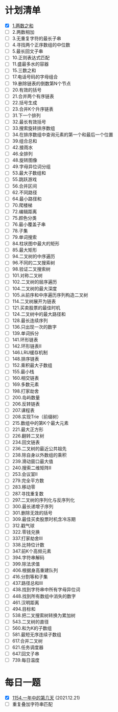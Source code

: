 # 计划清单
- [x] [1.两数之和](题解/1.两数之和.md)
- [ ] 2.两数相加
- [ ] 3.无重复字符的最长子串
- [ ] 4.寻找两个正序数组的中位数
- [ ] 5.最长回文子串
- [ ] 10.正则表达式匹配
- [ ] 11.盛最多水的容器
- [ ] 15.三数之和
- [ ] 17.电话号码的字母组合
- [ ] 19.删除链表的倒数第N个节点
- [ ] 20.有效的括号
- [ ] 21.合并两个有序链表
- [ ] 22.括号生成
- [ ] 23.合并K个升序链表
- [ ] 31.下一个排列
- [ ] 32.最长有效括号
- [ ] 33.搜索旋转排序数组
- [ ] 34.在排序数组中查询元素的第一个和最后一个位置
- [ ] 39.组合总和
- [ ] 42.接雨水
- [ ] 46.全排列
- [ ] 48.旋转图像
- [ ] 49.字母异位词分组
- [ ] 53.最大子数组和
- [ ] 55.跳跃游戏
- [ ] 56.合并区间
- [ ] 62.不同路径
- [ ] 64.最小路径和
- [ ] 70.爬楼梯
- [ ] 72.编辑距离
- [ ] 75.颜色分类
- [ ] 76.最小覆盖子串
- [ ] 78.子集
- [ ] 79.单词搜索
- [ ] 84.柱状图中最大的矩形
- [ ] 85.最大矩形
- [ ] 94.二叉树的中序遍历
- [ ] 96.不同的二叉搜索树
- [ ] 98.验证二叉搜索树
- [ ] 101.对称二叉树
- [ ] 102.二叉树的层序遍历
- [ ] 104.二叉树的最大深度
- [ ] 105.从前序和中序遍历序列构造二叉树
- [ ] 114.二叉树展开为链表
- [ ] 121.买卖股票的最佳时机
- [ ] 124.二叉树中的最大路径和
- [ ] 128.最长连续序列
- [ ] 136.只出现一次的数字
- [ ] 139.单词拆分
- [ ] 141.环形链表
- [ ] 142.环形链表II
- [ ] 146.LRU缓存机制
- [ ] 148.排序链表
- [ ] 152.乘积最大子数组
- [ ] 155.最小栈
- [ ] 160.相交链表
- [ ] 169.多数元素
- [ ] 198.打家劫舍
- [ ] 200.岛屿数量
- [ ] 206.反转链表
- [ ] 207.课程表
- [ ] 208.实现Trie（前缀树）
- [ ] 215.数组中的第K个最大元素
- [ ] 221.最大正方形
- [ ] 226.翻转二叉树
- [ ] 234.回文链表
- [ ] 236.二叉树的最近公共祖先
- [ ] 238.除自身以外数组的乘积
- [ ] 239.滑动窗口最大值
- [ ] 240.搜索二维矩阵II
- [ ] 253.会议室II
- [ ] 279.完全平方数
- [ ] 283.移动零
- [ ] 287.寻找重复数
- [ ] 297.二叉树的序列化与反序列化
- [ ] 300.最长递增子序列
- [ ] 301.删除无效的括号
- [ ] 309.最佳买卖股票时机含冷冻期
- [ ] 312.戳气球
- [ ] 322.零钱兑换
- [ ] 337.打家劫舍III
- [ ] 338.比特位计数
- [ ] 347.前K个高频元素
- [ ] 394.字符串解码
- [ ] 399.除法求值
- [ ] 406.根据身高重建队列
- [ ] 416.分割等和子集
- [ ] 437.路径总和III
- [ ] 438.找到字符串中所有字母异位词
- [ ] 448.找到所有数组中消失的数字
- [ ] 461.汉明距离
- [ ] 494.目标和
- [ ] 538.把二叉搜索树转换为累加树
- [ ] 543.二叉树的直径
- [ ] 560.和为K的子数组
- [ ] 581.最短无序连续子数组
- [ ] 617.合并二叉树
- [ ] 621.任务调度器
- [ ] 647.回文子串
- [ ] 739.每日温度

# 每日一题
- [x] [1154.一年中的第几天](题解/1154.一年中的第几天.md) (2021.12.21)
- [ ]  重复叠加字符串匹配